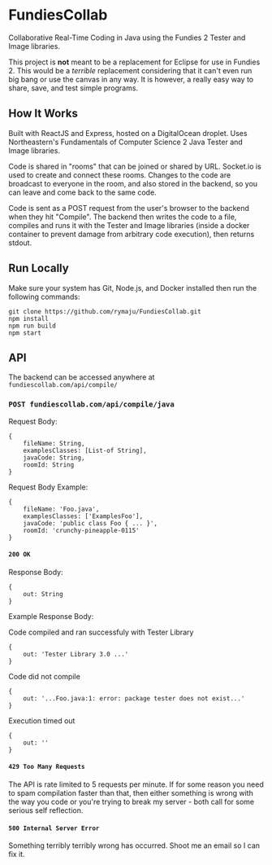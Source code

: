 # FundiesCollab

Collaborative Real-Time Coding in Java using the Fundies 2 Tester and Image libraries.

This project is **not** meant to be a replacement for Eclipse for use in Fundies 2. This would be a _terrible_ replacement considering that it can't even run big bang or use the canvas in any way. It is however, a really easy way to share, save, and test simple programs.

## How It Works

Built with ReactJS and Express, hosted on a DigitalOcean droplet. Uses Northeastern's Fundamentals of Computer Science 2 Java Tester and Image libraries.

Code is shared in "rooms" that can be joined or shared by URL. Socket.io is used to create and connect these rooms. Changes to the code are broadcast to everyone in the room, and also stored in the backend, so you can leave and come back to the same code.

Code is sent as a POST request from the user's browser to the backend when they hit "Compile". The backend then writes the code to a file, compiles and runs it with the Tester and Image libraries (inside a docker container to prevent damage from arbitrary code execution), then returns stdout.

## Run Locally

Make sure your system has Git, Node.js, and Docker installed then run the following commands:

```
git clone https://github.com/rymaju/FundiesCollab.git
npm install
npm run build
npm start
```

## API

The backend can be accessed anywhere at `fundiescollab.com/api/compile/`

### `POST fundiescollab.com/api/compile/java`

Request Body:

```
{
	fileName: String,
	examplesClasses: [List-of String],
	javaCode: String,
	roomId: String
}
```

Request Body Example:

```
{
	fileName: 'Foo.java',
	examplesClasses: ['ExamplesFoo'],
	javaCode: 'public class Foo { ... }',
	roomId: 'crunchy-pineapple-0115'
}
```

#### `200 OK`

Response Body:

```
{
	out: String
}
```

Example Response Body:

Code compiled and ran successfuly with Tester Library

```
{
	out: 'Tester Library 3.0 ...'
}
```

Code did not compile

```
{
	out: '...Foo.java:1: error: package tester does not exist...'
}
```

Execution timed out

```
{
	out: ''
}
```

#### `429 Too Many Requests`

The API is rate limited to 5 requests per minute. If for some reason you need to spam compilation faster than that, then either something is wrong with the way you code or you're trying to break my server - both call for some serious self reflection.

#### `500 Internal Server Error`

Something terribly terribly wrong has occurred. Shoot me an email so I can fix it.

